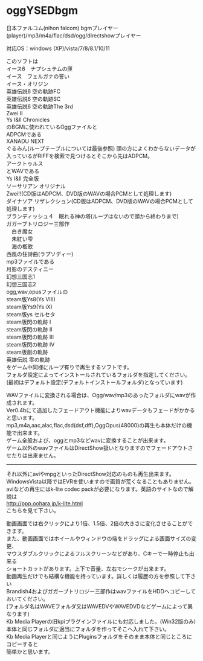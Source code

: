 # oggYSEDbgm
日本ファルコム(nihon falcom) bgmプレイヤー(player)/mp3/m4a/flac/dsd/ogg/directshowプレイヤー

対応OS：windows (XP)/vista/7/8/8.1/10/11


このソフトは  
イース6　ナプシュテムの匣  
イース　フェルガナの誓い  
イース・オリジン  
英雄伝説6 空の軌跡FC  
英雄伝説6 空の軌跡SC  
英雄伝説6 空の軌跡The 3rd  
Zwei II  
Ys I&II Chronicles  
のBGMに使われているOggファイルと  
ADPCMである  
XANADU NEXT  
ぐるみん(ループテーブルについては最後参照) 頭の方によくわからないデータが入っているがRIFFを検索で見つけるとそこから先はADPCM。  
アークトゥルス  
とWAVである  
Ys I&II 完全版  
ソーサリアン オリジナル  
Zwei!!(CD版はADPCM、DVD版のWAVの場合PCMとして処理します)  
ダイナソア リザレクション(CD版はADPCM、DVD版のWAVの場合PCMとして処理します)  
ブランディッシュ４　眠れる神の塔(ループはないので頭から終わりまで)  
ガガーブトリロジー三部作  
　白き魔女  
　朱紅い雫  
　海の檻歌  
西風の狂詩曲(ラプソディー)  
mp3ファイルである  
月影のデスティニー  
幻想三国志1  
幻想三国志2  
ogg,wav,opusファイルの  
steam版Ys8(Ys VIII)  
steam版Ys9(Ys iX)  
steam版ys セルセタ  
steam版閃の軌跡 I  
steam版閃の軌跡 II  
steam版閃の軌跡 III  
steam版閃の軌跡 IV  
steam版創の軌跡  
英雄伝説 零の軌跡  
をゲーム中同様にループ有りで再生するソフトです。  
フォルダ設定によってインストールされているフォルダを指定してください。  
(最初はデフォルト設定(デフォルトインストールフォルダ)となっています)  
  
WAVファイルに変換される場合は、Ogg/wav/mp3のあったフォルダにwavが作成されます。  
Ver0.4bにて追加したフェードアウト機能によりwavデータもフェードがかかると思います。  
mp3,m4a,aac,alac,flac,dsd(dsf,dff),OggOpus(48000)の再生も本体だけの機能で出来ます。  
ゲーム全般および、oggとmp3などwavに変換することが出来ます。  
ゲーム以外のwavファイルはDirectShow扱いとなりますのでフェードアウトさせたりは出来ません。  

-------------------------------------------------------------------

それ以外にaviやmpgといったDirectShow対応のものも再生出来ます。  
WindowsVista以降ではEVRを使いますので画質が荒くなることもありません。  
aviなどの再生にはk-lite codec packが必要になります。英語のサイトなので解説は  
http://ppp.oohara.jp/k-lite.html  
こちらを見て下さい。  

動画画面では右クリックにより1倍、1.5倍、2倍の大きさに変化させることができます。  
また、動画画面ではホイールやウィンドウの端をドラッグによる画面サイズの変更、  
マウスダブルクリックによるフルスクリーンなどがあり、Cキーで一時停止も出来る  
ショートカットがあります。上下で音量、左右でシークが出来ます。  
動画再生だけでも結構な機能を持っています。詳しくは履歴の方を参照して下さい  
Brandish4およびガガーブトリロジー三部作はwavファイルをHDDへコピーしておいてください。  
(フォルダ名はWAVEフォルダ又はWAVEDVやWAVEDVDなどゲームによって異なります)  
Kb Media Playerの旧kpiプラグインファイルにも対応しました。(Win32版のみ)  
本体と同じフォルダに適当にフォルダを作ってそこへ入れて下さい。  
Kb Media Playerと同じようにPluginsフォルダをそのまま本体と同じところにコピーすると  
簡単かと思います。  
